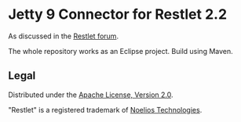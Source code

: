 Jetty 9 Connector for Restlet 2.2
=================================

As discussed in the [Restlet forum](http://restlet.tigris.org/ds/viewMessage.do?dsForumId=4447&dsMessageId=3067974).

The whole repository works as an Eclipse project. Build using Maven.

Legal
-----

Distributed under the [Apache License, Version 2.0](http://www.apache.org/licenses/LICENSE-2.0.html).

"Restlet" is a registered trademark of [Noelios Technologies](http://restlet.org/download/legal).
